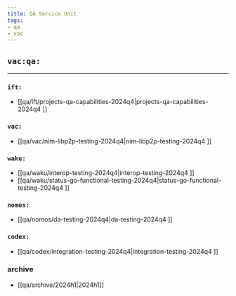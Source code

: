 ```yaml
---
title: QA Service Unit
tags:
- qa
- vac
---
```


## `vac:qa:`
---

### `ift:`
* [[qa/ift/projects-qa-capabilities-2024q4|projects-qa-capabilities-2024q4 ]]

### `vac:`
* [[qa/vac/nim-libp2p-testing-2024q4|nim-libp2p-testing-2024q4 ]]

### `waku:`
* [[qa/waku/interop-testing-2024q4|interop-testing-2024q4 ]]
* [[qa/waku/status-go-functional-testing-2024q4|status-go-functional-testing-2024q4 ]]

### `nomos:`
* [[qa/nomos/da-testing-2024q4|da-testing-2024q4 ]]

### `codex:`
* [[qa/codex/integration-testing-2024q4|integration-testing-2024q4 ]]

### archive

* [[qa/archive/2024h1|2024h1]]
